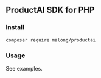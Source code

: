 ## ProductAI SDK for PHP

### Install
```shell
composer require malong/productai
```

### Usage
See examples.
